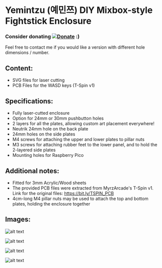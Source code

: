 # Yemintzu (예민쯔) DIY Mixbox-style Fightstick Enclosure


### Consider donating [![Donate](https://img.shields.io/badge/Donate-PayPal-green.svg)](https://www.paypal.com/donate/?hosted_button_id=KNTG3GUQS668Q) :) 

Feel free to contact me if you would like a version with different hole dimensions / number.

## Content: 
  - SVG files for laser cutting
  - PCB Files for the WASD keys (T-Spin v1)

## Specifications:
  - Fully laser-cutted enclosure
  - Option for 24mm or 30mm pushbutton holes
  - 2 layers for all the plates, allowing custom art placement everywhere!
  - Neutrik 24mm hole on the back plate
  - 24mm holes on the side plates
  - M4 screws for attaching the upper and lower plates to pillar nuts
  - M3 screws for attaching rubber feet to the lower panel, and to hold the 2-layered side plates
  - Mounting holes for Raspberry Pico

## Additional notes:
  - Fitted for 3mm Acrylic/Wood sheets
  - The provided PCB files were extracted from MyrzArcade's T-Spin v1. Link for the original files: https://bit.ly/TSPIN_PCB
  - 4cm-long M4 pillar nuts may be used to attach the top and bottom plates, holding the enclosure together  

## Images:

![alt text](https://i.postimg.cc/ryRpvZps/IMG-20231221-144235.jpg)

![alt text](https://i.postimg.cc/Hkds8p98/IMG-20231221-144719.jpg)

![alt text](https://ibb.co/dJ4HGDQ)

![alt text](https://ibb.co/TYDTtQ5)

